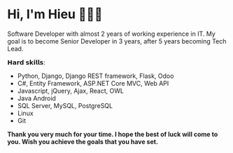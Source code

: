 # Hi, I'm Hieu 👨🏻‍💻

<!-- <img src="images/cover_profile.jpg" height="518px"> -->

Software Developer with almost 2 years of working experience in IT. My goal is to become Senior Developer in 3 years, after 5 years becoming Tech Lead.

𝗛𝗮𝗿𝗱 𝘀𝗸𝗶𝗹𝗹𝘀:
- Python, Django, Django REST framework, Flask, Odoo
- C#, Entity Framework, ASP.NET Core MVC, Web API
- Javascript, jQuery, Ajax, React, OWL
- Java Android
- SQL Server, MySQL, PostgreSQL
- Linux
- Git

**Thank you very much for your time. I hope the best of luck will come to you. Wish you achieve the goals that you have set.**
